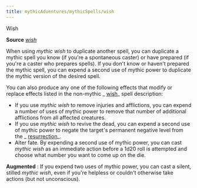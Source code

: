 ```yaml
---
title: mythicAdventures/mythicSpells/wish
---
```

Wish

**Source** [_wish_](spells/wish.md#_wish)

When using _mythic wish_ to duplicate another spell, you can duplicate a mythic spell you know (if you're a spontaneous caster) or have prepared (if you're a caster who prepares spells). If you don't know or haven't prepared the mythic spell, you can expend a second use of mythic power to duplicate the mythic version of the desired spell.

You can also produce any one of the following effects that modify or replace effects listed in the non-mythic _ [wish](spells/wish.md#_wish)_ spell description:

- If you use _mythic wish_ to remove injuries and afflictions, you can expend a number of uses of mythic power to remove that number of additional afflictions from all affected creatures.
- If you use _mythic wish_ to revive the dead, you can expend a second use of mythic power to negate the target's permanent negative level from the _ [resurrection](spells/resurrection.md#_resurrection)_.
- Alter fate. By expending a second use of mythic power, you can cast _mythic wish_ as an immediate action before a 1d20 roll is attempted and choose what number you want to come up on the die.

**Augmented** : If you expend two uses of mythic power, you can cast a silent, stilled _mythic wish_, even if you're helpless or couldn't otherwise take actions (but not unconscious).

